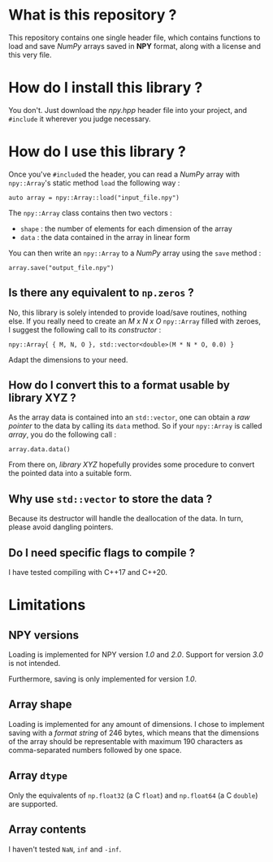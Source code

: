 # What is this repository ?

This repository contains one single header file, which contains functions to load and save _NumPy_
arrays saved in **NPY** format, along with a license and this very file.

# How do I install this library ?

You don't. Just download the _npy.hpp_ header file into your project, and `#include` it wherever you
judge necessary.

# How do I use this library ?

Once you've `#include`d the header, you can read a _NumPy_ array with `npy::Array`'s static method
`load` the following way :

	auto array = npy::Array::load("input_file.npy")

The `npy::Array` class contains then two vectors :
- `shape` : the number of elements for each dimension of the array
- `data` : the data contained in the array in linear form

You can then write an `npy::Array` to a _NumPy_ array using the `save` method :

	array.save("output_file.npy")

## Is there any equivalent to `np.zeros` ?

No, this library is solely intended to provide load/save routines, nothing else.
If you really need to create an _M x N x O_ `npy::Array` filled with zeroes, I suggest the following
call to its _constructor_ :

	npy::Array{ { M, N, O }, std::vector<double>(M * N * O, 0.0) }

Adapt the dimensions to your need.

## How do I convert this to a format usable by library XYZ ?

As the array data is contained into an `std::vector`, one can obtain a _raw pointer_ to the data by
calling its `data` method.
So if your `npy::Array` is called _array_, you do the following call :

	array.data.data()

From there on, _library XYZ_ hopefully provides some procedure to convert the pointed data into a
suitable form.

## Why use `std::vector` to store the data ?

Because its destructor will handle the deallocation of the data.
In turn, please avoid dangling pointers.

## Do I need specific flags to compile ?

I have tested compiling with C++17 and C++20.

# Limitations

## NPY versions

Loading is implemented for NPY version _1.0_ and _2.0_.
Support for version _3.0_ is not intended.

Furthermore, saving is only implemented for version _1.0_.

## Array shape

Loading is implemented for any amount of dimensions.
I chose to implement saving with a _format string_ of 246 bytes, which means that the dimensions of
the array should be representable with maximum 190 characters as comma-separated numbers followed by
one space.

## Array `dtype`

Only the equivalents of `np.float32` (a C `float`) and `np.float64` (a C `double`) are supported.

## Array contents
I haven't tested `NaN`, `inf` and `-inf`.
